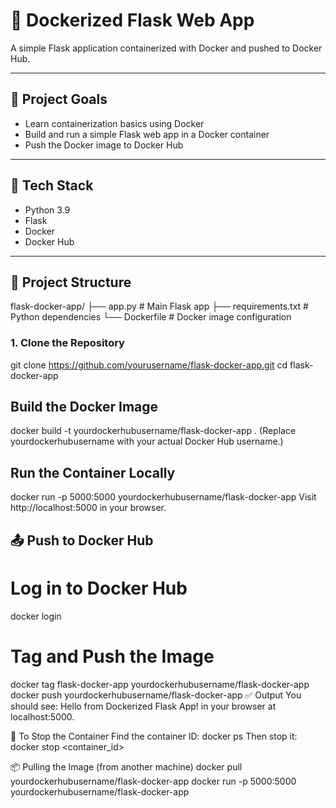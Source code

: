 # 🐳 Dockerized Flask Web App

A simple Flask application containerized with Docker and pushed to Docker Hub.

---

## 🚀 Project Goals

- Learn containerization basics using Docker  
- Build and run a simple Flask web app in a Docker container  
- Push the Docker image to Docker Hub

---

## 🧰 Tech Stack

- Python 3.9
- Flask
- Docker
- Docker Hub

---

## 📁 Project Structure
flask-docker-app/
├── app.py # Main Flask app
├── requirements.txt # Python dependencies
└── Dockerfile # Docker image configuration

### 1. Clone the Repository
git clone https://github.com/yourusername/flask-docker-app.git
cd flask-docker-app

## Build the Docker Image

docker build -t yourdockerhubusername/flask-docker-app .
(Replace yourdockerhubusername with your actual Docker Hub username.)

## Run the Container Locally
docker run -p 5000:5000 yourdockerhubusername/flask-docker-app
Visit http://localhost:5000 in your browser.

## 📤 Push to Docker Hub
# Log in to Docker Hub
docker login

# Tag and Push the Image
docker tag flask-docker-app yourdockerhubusername/flask-docker-app
docker push yourdockerhubusername/flask-docker-app
✅ Output
You should see:
Hello from Dockerized Flask App!
in your browser at localhost:5000.

🧼 To Stop the Container
Find the container ID:
docker ps
Then stop it:
docker stop <container_id>


📦 Pulling the Image (from another machine)
docker pull yourdockerhubusername/flask-docker-app
docker run -p 5000:5000 yourdockerhubusername/flask-docker-app


